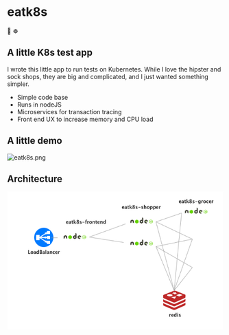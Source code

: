 # eatk8s

🍏 ☸

## A little K8s test app

I wrote this little app to run tests on Kubernetes. While I love the hipster and sock shops, they are big and complicated, and I just wanted something simpler.

- Simple code base
- Runs in nodeJS
- Microservices for transaction tracing
- Front end UX to increase memory and CPU load

## A little demo

![eatk8s.png](eatk8s.png)

## Architecture

![eatk8s-arch.png](eatk8s-arch.png)

